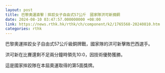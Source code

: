 ```yaml
---
layout: post
title: 巴黎奧運直擊｜摔跤女子自由式57公斤　國家隊洪可新摘銅
date: 2024-08-10 03:47:57.000000000 +08:00
link: https://news.rthk.hk/rthk/ch/component/k2/1765568-20240810.htm
categories: rthk
---
```


巴黎奧運摔跤女子自由式57公斤級銅牌戰，國家隊的洪可新擊敗巴西選手。

洪可新在比賽還剩不足兩分鐘時領先10:0，因技術優勢獲勝。

這是國家摔跤隊在本屆奧運取得的第5面獎牌。
